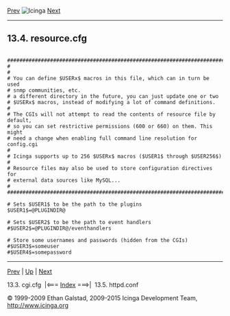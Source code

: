 [Prev](sample-cgi.md) ![Icinga](../images/logofullsize.png "Icinga") [Next](sample-httpd.md)

* * * * *

13.4. resource.cfg
------------------

<pre><code>
###########################################################################
#
#
# You can define $USERx$ macros in this file, which can in turn be used
# snmp communities, etc.
# a different directory in the future, you can just update one or two
# $USERx$ macros, instead of modifying a lot of command definitions.
#
# The CGIs will not attempt to read the contents of resource file by default,
# so you can set restrictive permissions (600 or 660) on them. This might
# need a change when enabling full command line resolution for config.cgi
#
# Icinga supports up to 256 $USERx$ macros ($USER1$ through $USER256$)
#
# Resource files may also be used to store configuration directives for
# external data sources like MySQL...
#
###########################################################################

# Sets $USER1$ to be the path to the plugins
$USER1$=@PLUGINDIR@

# Sets $USER2$ to be the path to event handlers
#$USER2$=@PLUGINDIR@/eventhandlers

# Store some usernames and passwords (hidden from the CGIs)
#$USER3$=someuser
#$USER4$=somepassword
</code></pre>

* * * * *

[Prev](sample-cgi.md) | [Up](ch13.md) | [Next](sample-httpd.md)

13.3. cgi.cfg  |<=== [Index](index.md) ===>|  13.5. httpd.conf

© 1999-2009 Ethan Galstad, 2009-2015 Icinga Development Team,
http://www.icinga.org
